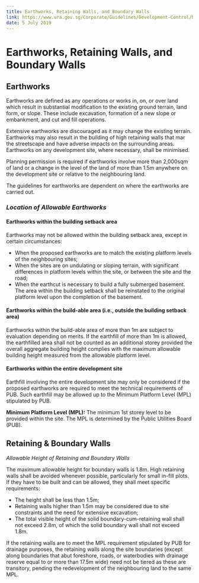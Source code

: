 ```yaml
---
title: Earthworks, Retaining Walls, and Boundary Walls
link: https://www.ura.gov.sg/Corporate/Guidelines/Development-Control/Non-Residential/PW/Earthworks
date: 5 July 2019
---
```


# Earthworks, Retaining Walls, and Boundary Walls

## Earthworks
Earthworks are defined as any operations or works in, on, or over land which result in substantial modification to the existing ground terrain, land form, or slope. These include excavation, formation of a new slope or embankment, and cut and fill operations.

Extensive earthworks are discouraged as it may change the existing terrain. Earthworks may also result in the building of high retaining walls that mar the streetscape and have adverse impacts on the surrounding areas. Earthworks on any development site, where necessary, shall be minimised.

Planning permission is required if earthworks involve more than 2,000sqm of land or a change in the level of the land of more than 1.5m anywhere on the development site or relative to the neighbouring land.

The guidelines for earthworks are dependent on where the earthworks are carried out.

### *Location of Allowable Earthworks*

#### Earthworks within the building setback area
Earthworks may not be allowed within the building setback area, except in certain circumstances:
- When the proposed earthworks are to match the existing platform levels of the neighbouring sites;
- When the sites are on undulating or sloping terrain, with significant differences in platform levels within the site, or between the site and the road;
- When the earthcut is necessary to build a fully submerged basement. The area within the building setback shall be reinstated to the original platform level upon the completion of the basement.

#### Earthworks within the build-able area (i.e., outside the building setback area)
Earthworks within the build-able area of more than 1m are subject to evaluation depending on merits. If the earthfill of more than 1m is allowed, the earthfilled area shall not be counted as an additional storey provided the overall aggregate building height complies with the maximum allowable building height measured from the allowable platform level.

#### Earthworks within the entire development site
Earthfill involving the entire development site may only be considered if the proposed earthworks are required to meet the technical requirements of PUB. Such earthfill may be allowed up to the Minimum Platform Level (MPL) stipulated by PUB.

**Minimum Platform Level (MPL):** The minimum 1st storey level to be provided within the site. The MPL is determined by the Public Utilities Board (PUB).

## Retaining & Boundary Walls

*Allowable Height of Retaining and Boundary Walls*

The maximum allowable height for boundary walls is 1.8m. High retaining walls shall be avoided whenever possible, particularly for small in-fill plots. If they have to be built and can be allowed, they shall meet specific requirements:
- The height shall be less than 1.5m;
- Retaining walls higher than 1.5m may be considered due to site constraints and the need for extensive excavation;
- The total visible height of the solid boundary-cum-retaining wall shall not exceed 2.8m, of which the solid boundary wall shall not exceed 1.8m.

If the retaining walls are to meet the MPL requirement stipulated by PUB for drainage purposes, the retaining walls along the site boundaries (except along boundaries that abut foreshore, roads, or waterbodies with drainage reserve equal to or more than 17.5m wide) need not be tiered as these are transitory, pending the redevelopment of the neighbouring land to the same MPL.


